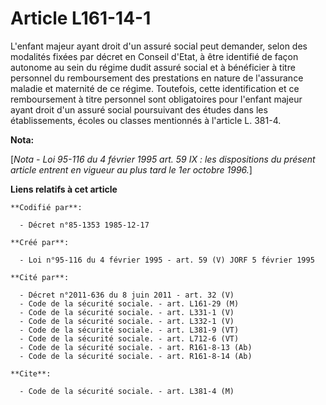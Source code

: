 # Article L161-14-1

L'enfant majeur ayant droit d'un assuré social peut demander, selon des modalités fixées par décret en Conseil d'Etat, à être
identifié de façon autonome au sein du régime dudit assuré social et à bénéficier à titre personnel du remboursement des
prestations en nature de l'assurance maladie et maternité de ce régime. Toutefois, cette identification et ce remboursement à
titre personnel sont obligatoires pour l'enfant majeur ayant droit d'un assuré social poursuivant des études dans les
établissements, écoles ou classes mentionnés à l'article L. 381-4.

**Nota:**

[*Nota - Loi 95-116 du 4 février 1995 art. 59 IX : les dispositions du présent article entrent en vigueur au plus tard le 1er
octobre 1996.*]

**Liens relatifs à cet article**

	**Codifié par**:

	  - Décret n°85-1353 1985-12-17

	**Créé par**:

	  - Loi n°95-116 du 4 février 1995 - art. 59 (V) JORF 5 février 1995

	**Cité par**:

	  - Décret n°2011-636 du 8 juin 2011 - art. 32 (V)
	  - Code de la sécurité sociale. - art. L161-29 (M)
	  - Code de la sécurité sociale. - art. L331-1 (V)
	  - Code de la sécurité sociale. - art. L332-1 (V)
	  - Code de la sécurité sociale. - art. L381-9 (VT)
	  - Code de la sécurité sociale. - art. L712-6 (VT)
	  - Code de la sécurité sociale. - art. R161-8-13 (Ab)
	  - Code de la sécurité sociale. - art. R161-8-14 (Ab)

	**Cite**:

	  - Code de la sécurité sociale. - art. L381-4 (M)
